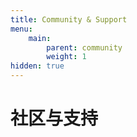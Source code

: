 ```yaml
---
title: Community & Support
menu:
    main:
        parent: community
        weight: 1
hidden: true
---
```


# 社区与支持
